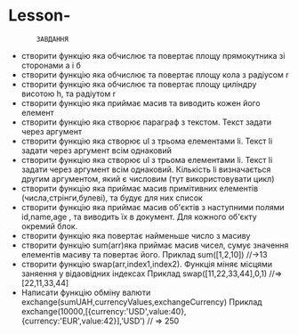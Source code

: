 # Lesson-
           ЗАВДАННЯ
- створити функцію яка обчислює та повертає площу прямокутника зі сторонами а і б
- створити функцію яка обчислює та повертає площу кола з радіусом r
- створити функцію яка обчислює та повертає площу циліндру висотою h, та радіутом r
- створити функцію яка приймає масив та виводить кожен його елемент
- створити функцію яка створює параграф з текстом. Текст задати через аргумент
- створити функцію яка створює ul з трьома елементами li. Текст li задати через аргумент всім однаковий
- створити функцію яка створює ul з трьома елементами li. Текст li задати через аргумент всім однаковий. Кількість li визначається другим аргументом, який є числовим (тут використовувати цикл)
- створити функцію яка приймає масив примітивних елементів (числа,стрінги,булеві), та будує для них список
- створити функцію яка приймає масив об'єктів з наступними полями id,name,age , та виводить їх в документ. Для кожного об'єкту окремий блок.
- створити функцію яка повертає найменьше число з масиву
- створити функцію sum(arr)яка приймає масив чисел, сумує значення елементів масиву та повертає його. Приклад sum([1,2,10]) //->13
- створити функцію swap(arr,index1,index2). Функція міняє місцями заняення у відаовідних індексах
  Приклад  swap([11,22,33,44],0,1) //=> [22,11,33,44]
- Написати функцію обміну валюти exchange(sumUAH,currencyValues,exchangeCurrency)
  Приклад exchange(10000,[{currency:'USD',value:40},{currency:'EUR',value:42}],'USD') // => 250